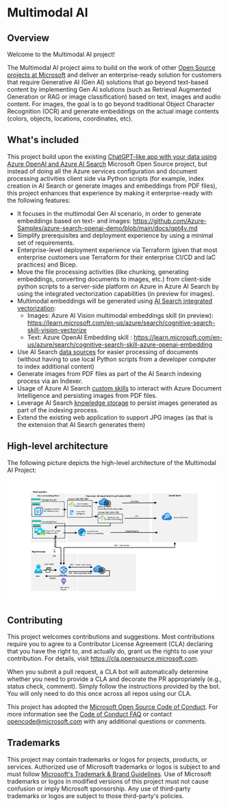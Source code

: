 # Multimodal AI

## Overview

Welcome to the Multimodal AI project!

The Multimodal AI project aims to build on the work of other [Open Source projects at Microsoft](https://github.com/Azure-Samples/azure-search-openai-demo) and deliver an enterprise-ready solution for customers that require Generative AI (Gen AI) solutions that go beyond text-based content by implementing Gen AI solutions (such as Retrieval Augmented Generation or RAG or image classification) based on text, images and audio content. For images, the goal is to go beyond traditional Object Character Recognition (OCR) and generate embeddings on the actual image contents (colors, objects, locations, coordinates, etc).

## What's included

This project build upon the existing [ChatGPT-like app with your data using Azure OpenAI and Azure AI Search](https://github.com/Azure-Samples/azure-search-openai-demo) Microsoft Open Source project, but instead of doing all the Azure services configuration and document processing activities client side via Python scripts (for example, index creation in AI Search or generate images and embeddings from PDF files), this project enhances that experience by making it enterprise-ready with the following features:

- It focuses in the multimodal Gen AI scenario, in order to generate embeddings based on text- and images: https://github.com/Azure-Samples/azure-search-openai-demo/blob/main/docs/gpt4v.md
- Simplify prerequisites and deployment experience by using a minimal set of requirements.
- Enterprise-level deployment experience via Terraform (given that most enterprise customers use Terraform for their enterprise CI/CD and IaC practices) and Bicep.
- Move the file processing activities (like chunking, generating embeddings, converting documents to images, etc.) from client-side python scripts to a server-side platform on Azure in Azure AI Search by using the integrated vectorization capabilities (in preview for images).
- Multimodal embeddings will be generated using [AI Search integrated vectorization](https://learn.microsoft.com/en-us/azure/search/vector-search-integrated-vectorization):
   - Images: Azure AI Vision multimodal embeddings skill (in preview): https://learn.microsoft.com/en-us/azure/search/cognitive-search-skill-vision-vectorize
   - Text: Azure OpenAI Embedding skill : https://learn.microsoft.com/en-us/azure/search/cognitive-search-skill-azure-openai-embedding
- Use AI Search [data sources](https://learn.microsoft.com/en-us/AZURE/search/search-data-sources-gallery) for easier processing of documents (without having to use local Python scripts from a developer computer to index additional content)
- Generate images from PDF files as part of the AI Search indexing process via an Indexer.
- Usage of Azure AI Search [custom skills](https://learn.microsoft.com/en-us/azure/search/cognitive-search-custom-skill-interface) to interact with Azure Document Intelligence and persisting images from PDF files.
- Leverage AI Search [knowledge storage](https://learn.microsoft.com/en-us/azure/search/knowledge-store-concept-intro) to persist images generated as part of the indexing process.
- Extend the existing web application to support JPG images (as that is the extension that AI Search generates them)

## High-level architecture

The following picture depicts the high-level architecture of the Multimodal AI Project:

![High-level architecture](docs/images/high-level-architecture.png)

## Contributing

This project welcomes contributions and suggestions.  Most contributions require you to agree to a
Contributor License Agreement (CLA) declaring that you have the right to, and actually do, grant us
the rights to use your contribution. For details, visit https://cla.opensource.microsoft.com.

When you submit a pull request, a CLA bot will automatically determine whether you need to provide
a CLA and decorate the PR appropriately (e.g., status check, comment). Simply follow the instructions
provided by the bot. You will only need to do this once across all repos using our CLA.

This project has adopted the [Microsoft Open Source Code of Conduct](https://opensource.microsoft.com/codeofconduct/).
For more information see the [Code of Conduct FAQ](https://opensource.microsoft.com/codeofconduct/faq/) or
contact [opencode@microsoft.com](mailto:opencode@microsoft.com) with any additional questions or comments.

## Trademarks

This project may contain trademarks or logos for projects, products, or services. Authorized use of Microsoft 
trademarks or logos is subject to and must follow 
[Microsoft's Trademark & Brand Guidelines](https://www.microsoft.com/en-us/legal/intellectualproperty/trademarks/usage/general).
Use of Microsoft trademarks or logos in modified versions of this project must not cause confusion or imply Microsoft sponsorship.
Any use of third-party trademarks or logos are subject to those third-party's policies.

